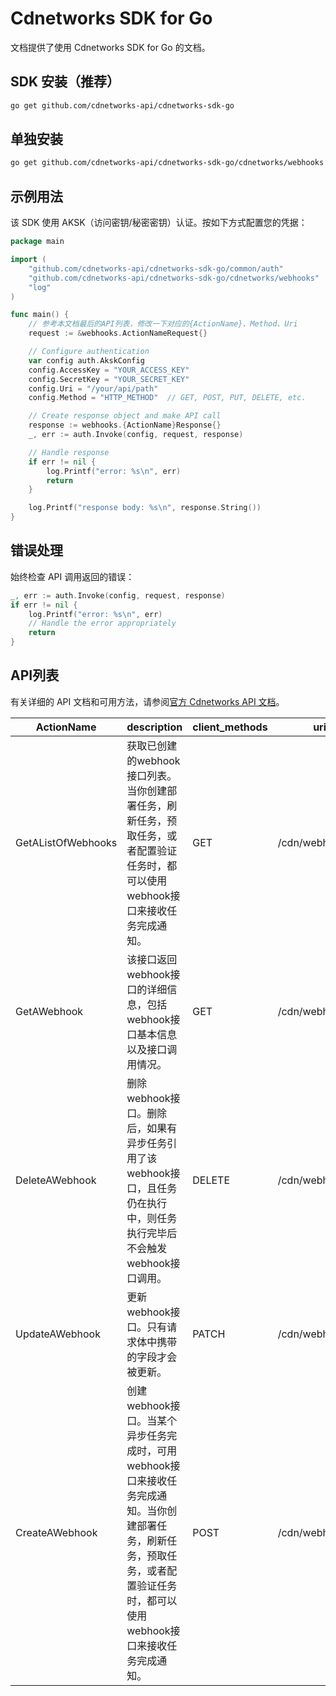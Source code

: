 # Cdnetworks SDK for Go

文档提供了使用 Cdnetworks SDK for Go 的文档。

## SDK 安装（推荐）

```bash
go get github.com/cdnetworks-api/cdnetworks-sdk-go
```

## 单独安装

```bash
go get github.com/cdnetworks-api/cdnetworks-sdk-go/cdnetworks/webhooks
```

## 示例用法

该 SDK 使用 AKSK（访问密钥/秘密密钥）认证。按如下方式配置您的凭据：

```go
package main

import (
    "github.com/cdnetworks-api/cdnetworks-sdk-go/common/auth"
    "github.com/cdnetworks-api/cdnetworks-sdk-go/cdnetworks/webhooks"
    "log"
)

func main() {
    // 参考本文档最后的API列表，修改一下对应的{ActionName}、Method、Uri
    request := &webhooks.ActionNameRequest{}

    // Configure authentication
    var config auth.AkskConfig
    config.AccessKey = "YOUR_ACCESS_KEY"
    config.SecretKey = "YOUR_SECRET_KEY"
    config.Uri = "/your/api/path"
    config.Method = "HTTP_METHOD"  // GET, POST, PUT, DELETE, etc.

    // Create response object and make API call
    response := webhooks.{ActionName}Response{}
    _, err := auth.Invoke(config, request, response)

    // Handle response
    if err != nil {
        log.Printf("error: %s\n", err)
        return
    }

    log.Printf("response body: %s\n", response.String())
}
```

## 错误处理

始终检查 API 调用返回的错误：

```go
_, err := auth.Invoke(config, request, response)
if err != nil {
    log.Printf("error: %s\n", err)
    // Handle the error appropriately
    return
}
```

## API列表
有关详细的 API 文档和可用方法，请参阅[官方 Cdnetworks API 文档](https://docs.cdnetworks.com/en/cdn/apidocs)。

| ActionName | description | client_methods | uri |
| --- | --- | --- | --- |
| GetAListOfWebhooks | 获取已创建的webhook接口列表。当你创建部署任务，刷新任务，预取任务，或者配置验证任务时，都可以使用webhook接口来接收任务完成通知。 | GET | /cdn/webhooks |
| GetAWebhook | 该接口返回webhook接口的详细信息，包括webhook接口基本信息以及接口调用情况。 | GET | /cdn/webhooks/* |
| DeleteAWebhook | 删除webhook接口。删除后，如果有异步任务引用了该webhook接口，且任务仍在执行中，则任务执行完毕后不会触发webhook接口调用。 | DELETE | /cdn/webhooks/* |
| UpdateAWebhook | 更新webhook接口。只有请求体中携带的字段才会被更新。 | PATCH | /cdn/webhooks/* |
| CreateAWebhook | 创建webhook接口。当某个异步任务完成时，可用webhook接口来接收任务完成通知。当你创建部署任务，刷新任务，预取任务，或者配置验证任务时，都可以使用webhook接口来接收任务完成通知。 | POST | /cdn/webhooks |